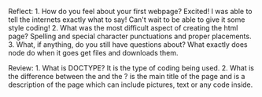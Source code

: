 Reflect:
    1. How do you feel about your first webpage? Excited! I was able to tell the internets exactly what to say! Can't wait to be able to give it some style coding!
    2. What was the most difficult aspect of creating the html page? Spelling and special character punctuations and proper placements.
    3. What, if anything, do you still have questions about? What exactly does node do when it goes get files and downloads them.

Review:
    1. What is DOCTYPE? It is the type of coding being used.
    2. What is the difference between the <head> and the <body>? <head> is the main title of the page and <body> is a description of the page which can include pictures, text or any code inside.

